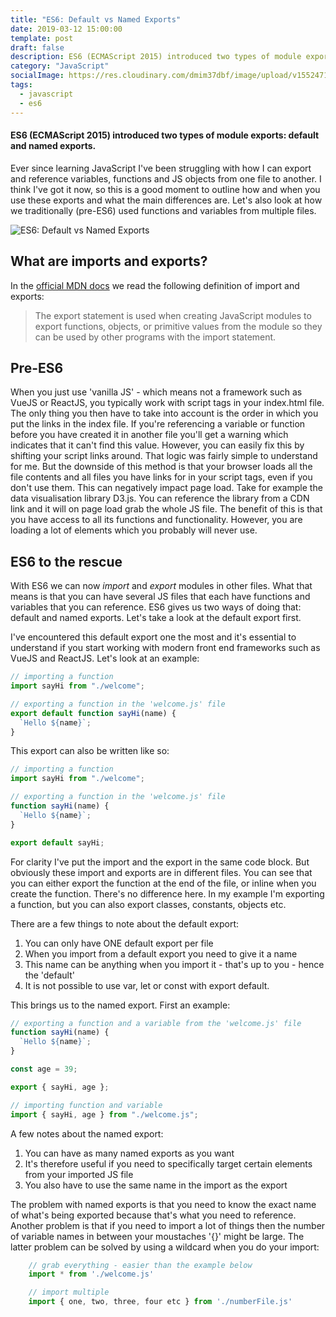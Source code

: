 ```yaml
---
title: "ES6: Default vs Named Exports"
date: 2019-03-12 15:00:00
template: post
draft: false
description: ES6 (ECMAScript 2015) introduced two types of module exports - default and named exports. In this blog I explain the differences between the two.
category: "JavaScript"
socialImage: https://res.cloudinary.com/dmim37dbf/image/upload/v1552471685/import_export.png
tags:
  - javascript
  - es6
---
```


#### ES6 (ECMAScript 2015) introduced two types of module exports: default and named exports.

Ever since learning JavaScript I've been struggling with how I can export and reference variables, functions and JS objects from one file to another. I think I've got it now, so this is a good moment to outline how and when you use these exports and what the main differences are. Let's also look at how we traditionally (pre-ES6) used functions and variables from multiple files.

![ES6: Default vs Named Exports](https://res.cloudinary.com/dmim37dbf/image/upload/v1552471685/import_export.png)

## What are imports and exports?

In the [official MDN docs](https://developer.mozilla.org/en-US/docs/Web/JavaScript/Reference/Statements/export) we read the following definition of import and exports:

> The export statement is used when creating JavaScript modules to export functions, objects, or primitive values from the module so they can be used by other programs with the import statement.

## Pre-ES6

When you just use 'vanilla JS' - which means not a framework such as VueJS or ReactJS, you typically work with script tags in your index.html file. The only thing you then have to take into account is the order in which you put the links in the index file. If you're referencing a variable or function before you have created it in another file you'll get a warning which indicates that it can't find this value. However, you can easily fix this by shifting your script links around. That logic was fairly simple to understand for me. But the downside of this method is that your browser loads all the file contents and all files you have links for in your script tags, even if you don't use them. This can negatively impact page load. Take for example the data visualisation library D3.js. You can reference the library from a CDN link and it will on page load grab the whole JS file. The benefit of this is that you have access to all its functions and functionality. However, you are loading a lot of elements which you probably will never use.

## ES6 to the rescue

With ES6 we can now _import_ and _export_ modules in other files. What that means is that you can have several JS files that each have functions and variables that you can reference. ES6 gives us two ways of doing that: default and named exports. Let's take a look at the default export first.

I've encountered this default export one the most and it's essential to understand if you start working with modern front end frameworks such as VueJS and ReactJS. Let's look at an example:

```javascript
// importing a function
import sayHi from "./welcome";

// exporting a function in the 'welcome.js' file
export default function sayHi(name) {
  `Hello ${name}`;
}
```

This export can also be written like so:

```javascript
// importing a function
import sayHi from "./welcome";

// exporting a function in the 'welcome.js' file
function sayHi(name) {
  `Hello ${name}`;
}

export default sayHi;
```

For clarity I've put the import and the export in the same code block. But obviously these import and exports are in different files. You can see that you can either export the function at the end of the file, or inline when you create the function. There's no difference here. In my example I'm exporting a function, but you can also export classes, constants, objects etc.

There are a few things to note about the default export:

1. You can only have ONE default export per file
2. When you import from a default export you need to give it a name
3. This name can be anything when you import it - that's up to you - hence the 'default'
4. It is not possible to use var, let or const with export default.

This brings us to the named export. First an example:

```javascript
// exporting a function and a variable from the 'welcome.js' file
function sayHi(name) {
  `Hello ${name}`;
}

const age = 39;

export { sayHi, age };

// importing function and variable
import { sayHi, age } from "./welcome.js";
```

A few notes about the named export:

1. You can have as many named exports as you want
2. It's therefore useful if you need to specifically target certain elements from your imported JS file
3. You also have to use the same name in the import as the export

The problem with named exports is that you need to know the exact name of what's being exported because that's what you need to reference. Another problem is that if you need to import a lot of things then the number of variable names in between your moustaches '{}' might be large. The latter problem can be solved by using a wildcard when you do your import:

```javascript
    // grab everything - easier than the example below
    import * from './welcome.js'

    // import multiple
    import { one, two, three, four etc } from './numberFile.js'
```
